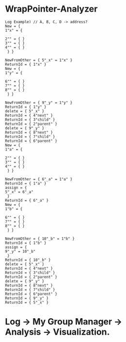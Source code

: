 # WrapPointer-Analyzer
    Log Example) // A, B, C, D -> address?
    New = { 
    1"x" = { 

    2"" = { }
    3"" = { }
    4"" = { }
     } } 

    NewFromOther = { 5"_x" = 1"x" }
    ReturnId = { 1"x" }
    New = { 
    1"y" = { 

    6"" = { }
    7"" = { }
    8"" = { }
     } } 

    NewFromOther = { 9"_y" = 1"y" }
    ReturnId = { 1"y" }
    delete = { 5"_x" }
    ReturnId = { 4"next" }
    ReturnId = { 3"child" }
    ReturnId = { 2"parent" }
    delete = { 9"_y" }
    ReturnId = { 8"next" }
    ReturnId = { 7"child" }
    ReturnId = { 6"parent" }
    New = { 
    1"a" = { 

    2"" = { }
    3"" = { }
    4"" = { }
     } } 

    NewFromOther = { 6"_a" = 1"a" }
    ReturnId = { 1"a" }
    assign = { 
    5"_x" = 6"_a"  
     } 
    ReturnId = { 6"_a" }
    New = { 
    1"b" = { 

    6"" = { }
    7"" = { }
    8"" = { }
     } } 

    NewFromOther = { 10"_b" = 1"b" }
    ReturnId = { 1"b" }
    assign = { 
    9"_y" = 10"_b"  
     } 
    ReturnId = { 10"_b" }
    delete = { 5"_x" }
    ReturnId = { 4"next" }
    ReturnId = { 3"child" }
    ReturnId = { 2"parent" }
    delete = { 9"_y" }
    ReturnId = { 8"next" }
    ReturnId = { 7"child" }
    ReturnId = { 6"parent" }
    ReturnId = { 9"_y" }
    ReturnId = { 5"_x" }

# Log -> My Group Manager -> Analysis -> Visualization.
    
